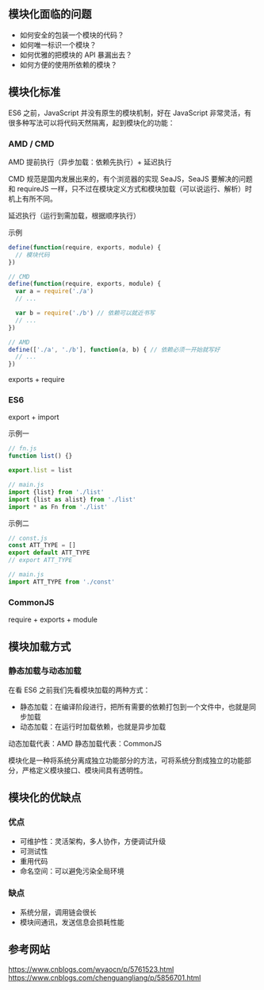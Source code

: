 ## 模块化面临的问题

- 如何安全的包装一个模块的代码？
- 如何唯一标识一个模块？
- 如何优雅的把模块的 API 暴漏出去？
- 如何方便的使用所依赖的模块？

## 模块化标准

ES6 之前，JavaScript 并没有原生的模块机制，好在 JavaScript 非常灵活，有很多种写法可以将代码天然隔离，起到模块化的功能：

### AMD / CMD
AMD 提前执行（异步加载：依赖先执行）+ 延迟执行

CMD 规范是国内发展出来的，有个浏览器的实现 SeaJS，SeaJS 要解决的问题和 requireJS 一样，只不过在模块定义方式和模块加载（可以说运行、解析）时机上有所不同。

延迟执行（运行到需加载，根据顺序执行）

示例

```javascript
define(function(require, exports, module) {
  // 模块代码
})

// CMD
define(function(require, exports, module) {
  var a = require('./a')
  // ...

  var b = require('./b') // 依赖可以就近书写
  // ...
})

// AMD
define(['./a', './b'], function(a, b) { // 依赖必须一开始就写好
  // ...
})
```

exports + require

### ES6

export + import

示例一

```javascript
// fn.js
function list() {}

export.list = list

// main.js
import {list} from './list'
import {list as alist} from './list'
import * as Fn from './list'
```

示例二

```javascript
// const.js
const ATT_TYPE = []
export default ATT_TYPE
// export ATT_TYPE

// main.js
import ATT_TYPE from './const'
```

### CommonJS

require + exports + module

## 模块加载方式

### 静态加载与动态加载

在看 ES6 之前我们先看模块加载的两种方式：

- 静态加载：在编译阶段进行，把所有需要的依赖打包到一个文件中，也就是同步加载
- 动态加载：在运行时加载依赖，也就是异步加载

动态加载代表：AMD
静态加载代表：CommonJS

模块化是一种将系统分离成独立功能部分的方法，可将系统分割成独立的功能部分，严格定义模块接口、模块间具有透明性。

## 模块化的优缺点

### 优点

- 可维护性：灵活架构，多人协作，方便调试升级
- 可测试性
- 重用代码
- 命名空间：可以避免污染全局环境

### 缺点

- 系统分层，调用链会很长
- 模块间通讯，发送信息会损耗性能

## 参考网站

https://www.cnblogs.com/wyaocn/p/5761523.html
https://www.cnblogs.com/chenguangliang/p/5856701.html
